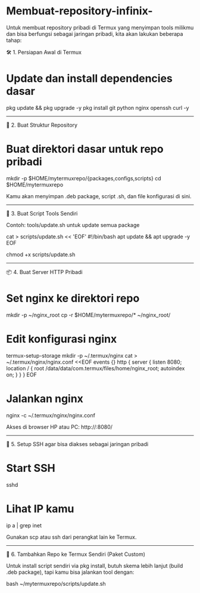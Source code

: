 # Membuat-repository-infinix-
Untuk membuat repository pribadi di Termux yang menyimpan tools milikmu dan bisa berfungsi sebagai jaringan pribadi, kita akan lakukan beberapa tahap:


🛠️ 1. Persiapan Awal di Termux

# Update dan install dependencies dasar
pkg update && pkg upgrade -y
pkg install git python nginx openssh curl -y


---

📁 2. Buat Struktur Repository

# Buat direktori dasar untuk repo pribadi
mkdir -p $HOME/mytermuxrepo/{packages,configs,scripts}
cd $HOME/mytermuxrepo

Kamu akan menyimpan .deb package, script .sh, dan file konfigurasi di sini.


---

🔧 3. Buat Script Tools Sendiri

Contoh: tools/update.sh untuk update semua package

cat > scripts/update.sh << 'EOF'
#!/bin/bash
apt update && apt upgrade -y
EOF

chmod +x scripts/update.sh


---

📦 4. Buat Server HTTP Pribadi

# Set nginx ke direktori repo
mkdir -p ~/nginx_root
cp -r $HOME/mytermuxrepo/* ~/nginx_root/

# Edit konfigurasi nginx
termux-setup-storage
mkdir -p ~/.termux/nginx
cat > ~/.termux/nginx/nginx.conf <<EOF
events {}
http {
    server {
        listen 8080;
        location / {
            root /data/data/com.termux/files/home/nginx_root;
            autoindex on;
        }
    }
}
EOF

# Jalankan nginx
nginx -c ~/.termux/nginx/nginx.conf

Akses di browser HP atau PC: http://<IP-kamu>:8080/


---

🛜 5. Setup SSH agar bisa diakses sebagai jaringan pribadi

# Start SSH
sshd

# Lihat IP kamu
ip a | grep inet

Gunakan scp atau ssh dari perangkat lain ke Termux.


---

🚀 6. Tambahkan Repo ke Termux Sendiri (Paket Custom)

Untuk install script sendiri via pkg install, butuh skema lebih lanjut (build .deb package), tapi kamu bisa jalankan tool dengan:

bash ~/mytermuxrepo/scripts/update.sh
